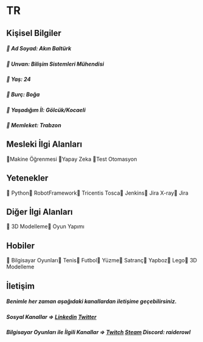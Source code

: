 # TR
## Kişisel Bilgiler
##### 🦉 Ad Soyad: Akın Baltürk 
##### 🦉 Unvan: Bilişim Sistemleri Mühendisi
##### 🦉 Yaş: 24
##### 🦉 Burç: Boğa
##### 🦉 Yaşadığım İl: Gölcük/Kocaeli
##### 🦉 Memleket: Trabzon

## Mesleki İlgi Alanları
 🦉Makine Öğrenmesi 🦉Yapay Zeka 🦉Test Otomasyon

## Yetenekler
🦉 Python🦉 RobotFramework🦉 Tricentis Tosca🦉 Jenkins🦉 Jira X-ray🦉 Jira

## Diğer İlgi Alanları
🦉 3D Modelleme🦉 Oyun Yapımı

## Hobiler
🦉 Bilgisayar Oyunları🦉 Tenis🦉 Futbol🦉 Yüzme🦉 Satranç🦉 Yapboz🦉 Lego🦉 3D Modelleme

## İletişim
##### Benimle her zaman aşağıdaki kanallardan iletişime geçebilirsiniz.
##### Sosyal Kanallar =>  [Linkedin](https://www.linkedin.com/in/akinbalturkk/) [Twitter](https://twitter.com/akinbalturkk)
##### Bilgisayar Oyunları ile İlgili Kanallar => [Twitch](https://www.twitch.tv/raider_owl) [Steam](https://steamcommunity.com/id/RaiderOwl/) Discord: raiderowl 
